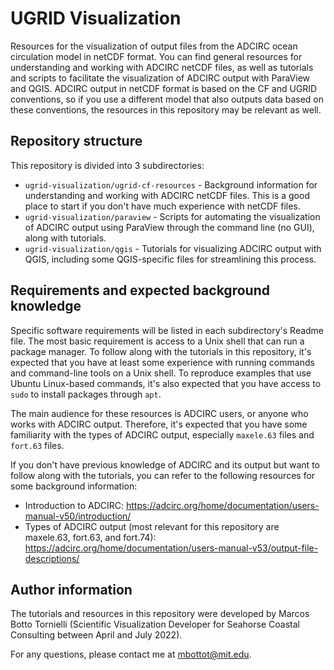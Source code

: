 # UGRID Visualization

Resources for the visualization of output files from the ADCIRC ocean circulation model in netCDF format. You can find general resources for understanding and working with ADCIRC netCDF files, as well as tutorials and scripts to facilitate the visualization of ADCIRC output with ParaView and QGIS. ADCIRC output in netCDF format is based on the CF and UGRID conventions, so if you use a different model that also outputs data based on these conventions, the resources in this repository may be relevant as well.

## Repository structure

This repository is divided into 3 subdirectories:

* `ugrid-visualization/ugrid-cf-resources` - Background information for understanding and working with ADCIRC netCDF files. This is a good place to start if you don't have much experience with netCDF files.
* `ugrid-visualization/paraview` - Scripts for automating the visualization of ADCIRC output using ParaView through the command line (no GUI), along with tutorials.
* `ugrid-visualization/qgis` - Tutorials for visualizing ADCIRC output with QGIS, including some QGIS-specific files for streamlining this process.

## Requirements and expected background knowledge

Specific software requirements will be listed in each subdirectory's Readme file. The most basic requirement is access to a Unix shell that can run a package manager. To follow along with the tutorials in this repository, it's expected that you have at least some experience with running commands and command-line tools on a Unix shell. To reproduce examples that use Ubuntu Linux-based commands, it's also expected that you have access to `sudo` to install packages through `apt`.

The main audience for these resources is ADCIRC users, or anyone who works with ADCIRC output. Therefore, it's expected that you have some familiarity with the types of ADCIRC output, especially `maxele.63` files and `fort.63` files. 

If you don't have previous knowledge of ADCIRC and its output but want to follow along with the tutorials, you can refer to the following resources for some background information:
* Introduction to ADCIRC: https://adcirc.org/home/documentation/users-manual-v50/introduction/
* Types of ADCIRC output (most relevant for this repository are maxele.63, fort.63, and fort.74): https://adcirc.org/home/documentation/users-manual-v53/output-file-descriptions/

## Author information
The tutorials and resources in this repository were developed by Marcos Botto Tornielli (Scientific Visualization Developer for Seahorse Coastal Consulting between April and July 2022).

For any questions, please contact me at mbottot@mit.edu.
